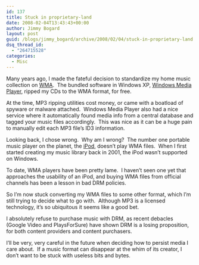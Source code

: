 ```yaml
---
id: 137
title: Stuck in proprietary-land
date: 2008-02-04T13:43:43+00:00
author: Jimmy Bogard
layout: post
guid: /blogs/jimmy_bogard/archive/2008/02/04/stuck-in-proprietary-land.aspx
dsq_thread_id:
  - "264715528"
categories:
  - Misc
---
```

Many years ago, I made the fateful decision to standardize my home music collection on [WMA](http://en.wikipedia.org/wiki/Windows_Media_Audio).&nbsp; The bundled software in Windows XP, [Windows Media Player](http://en.wikipedia.org/wiki/Windows_media_player), ripped my CDs to the WMA format, for free.

At the time, MP3 ripping utilities cost money, or came with a boatload of spyware or malware attached.&nbsp; Windows Media Player also had a nice service where it automatically found media info from a central database and tagged your music files accordingly.&nbsp; This was nice as it can be a huge pain to manually edit each MP3 file&#8217;s ID3 information.

Looking back, I chose wrong.&nbsp; Why am I wrong?&nbsp; The number one portable music player on the planet, the [iPod](http://www.apple.com/ipodclassic/), doesn&#8217;t play WMA files.&nbsp; When I first started creating my music library back in 2001, the iPod wasn&#8217;t supported on Windows.

To date, WMA players have been pretty lame.&nbsp; I haven&#8217;t seen one yet that approaches the usability of an iPod, and buying WMA files from official channels has been a lesson in bad DRM policies.

So I&#8217;m now stuck converting my WMA files to some other format, which I&#8217;m still trying to decide what to go with.&nbsp; Although MP3 is a licensed technology, it&#8217;s so ubiquitous it seems like a good bet.

I absolutely refuse to purchase music with DRM, as recent debacles (Google Video and PlaysForSure) have shown DRM is a losing proposition, for both content providers and content purchasers.

I&#8217;ll be very, very careful in the future when deciding how to persist media I care about.&nbsp; If a music format can disappear at the whim of its creator, I don&#8217;t want to be stuck with useless bits and bytes.